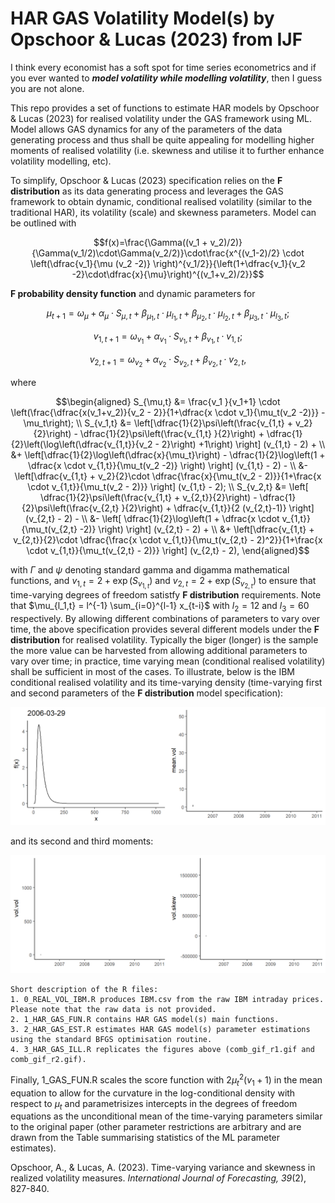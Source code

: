 # HAR GAS Volatility Model(s) by Opschoor & Lucas (2023) from IJF
 
I think every economist has a soft spot for time series econometrics and if you ever wanted to ***model volatility while modelling volatility***, then I guess you are not alone. 

This repo provides a set of functions to estimate HAR models by Opschoor & Lucas (2023) for realised volatility under the GAS framework using ML. Model allows GAS dynamics for any of the parameters of the data generating process and thus shall be quite appealing for modelling higher moments of realised volatility (i.e. skewness and utilise it to further enhance volatility modelling, etc).

To simplify, Opschoor & Lucas (2023) specification relies on the **F distribution** as its data generating process and leverages the GAS framework to obtain dynamic, conditional realised volatility (similar to the traditional HAR), its volatility (scale) and skewness parameters. Model can be outlined with 

$$f(x)=\frac{\Gamma((v_1 + v_2)/2)}{\Gamma(v_1/2)\cdot\Gamma(v_2/2)}\cdot\frac{x^{(v_1-2)/2} \cdot \left(\dfrac{v_1}{\mu (v_2 -2)} \right)^{v_1/2}}{\left(1+\dfrac{v_1}{v_2 -2}\cdot\dfrac{x}{\mu}\right)^{(v_1+v_2)/2}}$$ 

**F probability density function** and dynamic parameters for

$$\mu_{t+1} = \omega_{\mu} + \alpha_{\mu}\cdot S_{\mu,t} + \beta_{\mu_1, t}\cdot \mu_{l_1,t} + \beta_{\mu_2, t}\cdot \mu_{l_2,t} + \beta_{\mu_3, t}\cdot \mu_{l_3,t};$$

$$v_{1,t+1} = \omega_{v_1} + \alpha_{v_1}\cdot S_{v_1,t} + \beta_{ v_1, t}\cdot v_{1,t};$$

$$v_{2,t+1} = \omega_{v_2} + \alpha_{v_2}\cdot S_{v_2,t} + \beta_{ v_2, t}\cdot v_{2,t},$$ 

where 
```math
\begin{aligned}
S_{\mu,t} &= \frac{v_1 }{v_1+1} \cdot \left(\frac{\dfrac{x(v_1+v_2)}{v_2 - 2}}{1+\dfrac{x \cdot v_1}{\mu_t(v_2 -2)}} - \mu_t\right); \\
S_{v_1,t} &= \left[\dfrac{1}{2}\psi\left(\frac{v_{1,t} + v_2}{2}\right) - \dfrac{1}{2}\psi\left(\frac{v_{1,t} }{2}\right) + \dfrac{1}{2}\left(\log\left(\dfrac{v_{1,t}}{v_2 - 2}\right) +1\right)  \right]  (v_{1,t} - 2) + \\
          &+ \left[\dfrac{1}{2}\log\left(\dfrac{x}{\mu_t}\right) - \dfrac{1}{2}\log\left(1 + \dfrac{x \cdot v_{1,t}}{\mu_t(v_2 -2)} \right) \right] (v_{1,t} - 2) - \\
          &- \left[\dfrac{v_{1,t} + v_2}{2}\cdot \dfrac{\frac{x}{\mu_t(v_2 - 2)}}{1+\frac{x \cdot v_{1,t}}{\mu_t(v_2 - 2)}}  \right] (v_{1,t} - 2); \\
S_{v_2,t} &= \left[ \dfrac{1}{2}\psi\left(\frac{v_{1,t} + v_{2,t}}{2}\right) - \dfrac{1}{2}\psi\left(\frac{v_{2,t} }{2}\right) + \dfrac{v_{1,t}}{2 (v_{2,t}-1)}  \right]  (v_{2,t} - 2) - \\
          &- \left[ \dfrac{1}{2}\log\left(1 + \dfrac{x \cdot v_{1,t}}{\mu_t(v_{2,t} -2)} \right) \right] (v_{2,t} - 2) + \\
          &+ \left[\dfrac{v_{1,t} + v_{2,t}}{2}\cdot \dfrac{\frac{x \cdot v_{1,t}}{\mu_t(v_{2,t} - 2)^2}}{1+\frac{x \cdot v_{1,t}}{\mu_t(v_{2,t} - 2)}}  \right] (v_{2,t} - 2),
\end{aligned}
```
with $\Gamma$ and $\psi$ denoting standard gamma and digamma mathematical functions, and $v_{1,t} = 2 + \exp(S_{v_{1,t}})$ and $v_{2,t} = 2 + \exp(S_{v_{2,t}})$ to ensure that time-varying degrees of freedom satistfy **F distribution** requirements. Note that $\mu_{l_1,t} = l^{-1} \sum_{i=0}^{l-1} x_{t-i}$ with $l_2 = 12$ and $l_3 = 60$ respectively. By allowing different combinations of parameters to vary over time, the above specification provides several different models under the **F distribution** for realised volatility. Typically the biger (longer) is the sample the more value can be harvested from allowing additional parameters to vary over time; in practice, time varying mean (conditional realised volatility) shall be sufficient in most of the cases. To illustrate, below is the IBM conditional realised volatility and its time-varying density (time-varying first and second parameters of the **F distribution** model specification):

![](https://github.com/ASemeyutin/HAR_GAS/blob/main/comb_gif_r1.gif)

and its second and third moments:

![](https://github.com/ASemeyutin/HAR_GAS/blob/main/comb_gif_r2.gif)

````
Short description of the R files:
1. 0_REAL_VOL_IBM.R produces IBM.csv from the raw IBM intraday prices. Please note that the raw data is not provided.
2. 1_HAR_GAS_FUN.R contains HAR GAS model(s) main functions. 
3. 2_HAR_GAS_EST.R estimates HAR GAS model(s) parameter estimations using the standard BFGS optimisation routine.
4. 3_HAR_GAS_ILL.R replicates the figures above (comb_gif_r1.gif and comb_gif_r2.gif). 
````
Finally, 1_GAS_FUN.R scales the score function with $2\mu_t^2(v_1 + 1)$ in the mean equation to allow for the curvature in the log-conditional density with respect to $\mu_t$ and parametrisizes intercepts in the degrees of freedom equations as the unconditional mean of the time-varying parameters similar to the original paper (other parameter restrictions are arbitrary and are drawn from the Table summarising statistics of the ML parameter estimates).  

Opschoor, A., & Lucas, A. (2023). Time-varying variance and skewness in realized volatility measures. *International Journal of Forecasting, 39*(2), 827-840.
